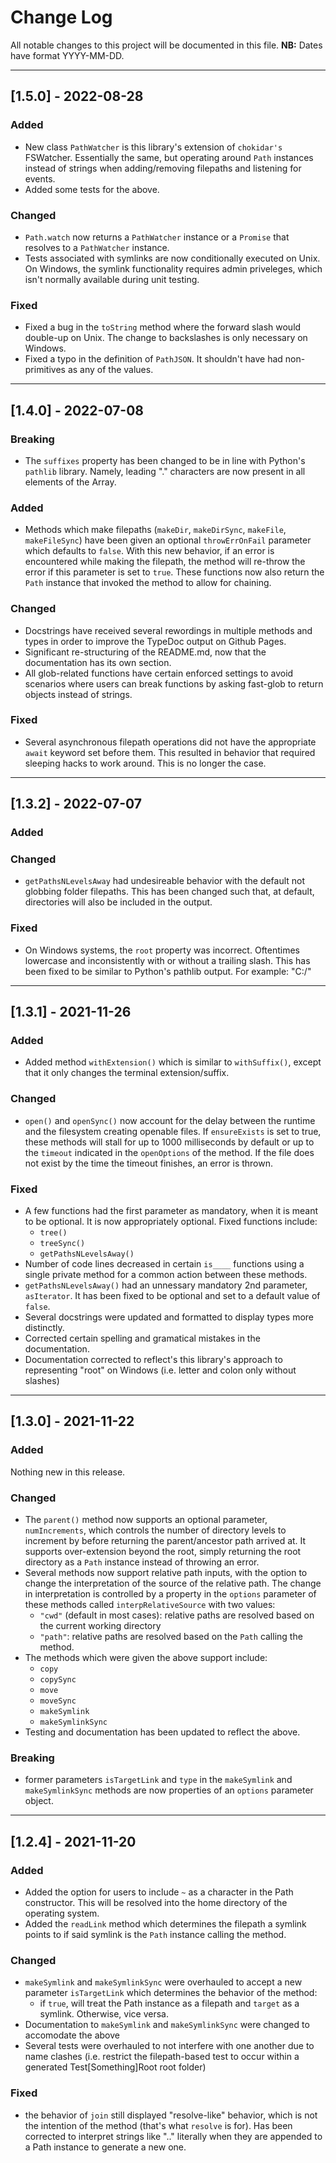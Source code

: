 # Change Log

All notable changes to this project will be documented in this file.
**NB:** Dates have format YYYY-MM-DD.

---

## [1.5.0] - 2022-08-28

### Added

- New class `PathWatcher` is this library's extension of `chokidar's` FSWatcher. Essentially the same, but operating around `Path` instances instead of strings when adding/removing filepaths and listening for events.
- Added some tests for the above.

### Changed

- `Path.watch` now returns a `PathWatcher` instance or a `Promise` that resolves to a `PathWatcher` instance.
- Tests associated with symlinks are now conditionally executed on Unix. On Windows, the symlink functionality requires admin priveleges, which isn't normally available during unit testing.

### Fixed

- Fixed a bug in the `toString` method where the forward slash would double-up on Unix. The change to backslashes is only necessary on Windows.
- Fixed a typo in the definition of `PathJSON`. It shouldn't have had non-primitives as any of the values.

---

## [1.4.0] - 2022-07-08

### Breaking

- The `suffixes` property has been changed to be in line with Python's `pathlib` library. Namely, leading "." characters are now present in all elements of the Array.

### Added

- Methods which make filepaths (`makeDir`, `makeDirSync`, `makeFile`, `makeFileSync`) have been given an optional `throwErrOnFail` parameter which defaults to `false`. With this new behavior, if an error is encountered while making the filepath, the method will re-throw the error if this parameter is set to `true`. These functions now also return the `Path` instance that invoked the method to allow for chaining.

### Changed

- Docstrings have received several rewordings in multiple methods and types in order to improve the TypeDoc output on Github Pages.
- Significant re-structuring of the README.md, now that the documentation has its own section.
- All glob-related functions have certain enforced settings to avoid scenarios where users can break functions by asking fast-glob to return objects instead of strings.

### Fixed

- Several asynchronous filepath operations did not have the appropriate `await` keyword set before them. This resulted in behavior that required sleeping hacks to work around. This is no longer the case.

---

## [1.3.2] - 2022-07-07

### Added

### Changed

- `getPathsNLevelsAway` had undesireable behavior with the default not globbing folder filepaths. This has been changed such that, at default, directories will also be included in the output.

### Fixed

- On Windows systems, the `root` property was incorrect. Oftentimes lowercase and inconsistently with or without a trailing slash. This has been fixed to be similar to Python's pathlib output. For example: "C:/"

---

## [1.3.1] - 2021-11-26

### Added

- Added method `withExtension()` which is similar to `withSuffix()`, except that it only changes the terminal extension/suffix.

### Changed

- `open()` and `openSync()` now account for the delay between the runtime and the filesystem creating openable files. If `ensureExists` is set to true, these methods will stall for up to 1000 milliseconds by default or up to the `timeout` indicated in the `openOptions` of the method. If the file does not exist by the time the timeout finishes, an error is thrown.

### Fixed

- A few functions had the first parameter as mandatory, when it is meant to be optional. It is now appropriately optional. Fixed functions include:
  - `tree()`
  - `treeSync()`
  - `getPathsNLevelsAway()`
- Number of code lines decreased in certain `is____` functions using a single private method for a common action between these methods.
- `getPathsNLevelsAway()` had an unnessary mandatory 2nd parameter, `asIterator`. It has been fixed to be optional and set to a default value of `false`.
- Several docstrings were updated and formatted to display types more distinctly.
- Corrected certain spelling and gramatical mistakes in the documentation.
- Documentation corrected to reflect's this library's approach to representing "root" on Windows (i.e. letter and colon only without slashes)

---

## [1.3.0] - 2021-11-22

### Added

Nothing new in this release.

### Changed

- The `parent()` method now supports an optional parameter, `numIncrements`, which controls the number of directory levels to increment by before returning the parent/ancestor path arrived at. It supports over-extension beyond the root, simply returning the root directory as a `Path` instance instead of throwing an error.
- Several methods now support relative path inputs, with the option to change the interpretation of the source of the relative path. The change in interpretation is controlled by a property in the `options` parameter of these methods called `interpRelativeSource` with two values:
  - `"cwd"` (default in most cases): relative paths are resolved based on the current working directory
  - `"path"`: relative paths are resolved based on the `Path` calling the method.
- The methods which were given the above support include:
  - `copy`
  - `copySync`
  - `move`
  - `moveSync`
  - `makeSymlink`
  - `makeSymlinkSync`
- Testing and documentation has been updated to reflect the above.

### Breaking

- former parameters `isTargetLink` and `type` in the `makeSymlink` and `makeSymlinkSync` methods are now properties of an `options` parameter object.

---

## [1.2.4] - 2021-11-20

### Added

- Added the option for users to include `~` as a character in the Path constructor. This will be resolved into the home directory of the operating system.
- Added the `readLink` method which determines the filepath a symlink points to if said symlink is the `Path` instance calling the method.

### Changed

- `makeSymlink` and `makeSymlinkSync` were overhauled to accept a new parameter `isTargetLink` which determines the behavior of the method:
  - if `true`, will treat the Path instance as a filepath and `target` as a symlink. Otherwise, vice versa.
- Documentation to `makeSymlink` and `makeSymlinkSync` were changed to accomodate the above
- Several tests were overhauled to not interfere with one another due to name clashes (i.e. restrict the filepath-based test to occur within a generated Test[Something]Root root folder)

### Fixed

- the behavior of `join` still displayed "resolve-like" behavior, which is not the intention of the method (that's what `resolve` is for). Has been corrected to interpret strings like ".." literally when they are appended to a Path instance to generate a new one.

